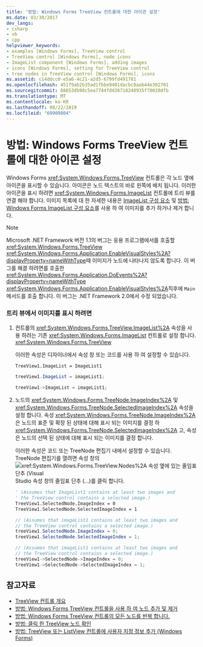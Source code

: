 ```yaml
---
title: '방법: Windows Forms TreeView 컨트롤에 대한 아이콘 설정'
ms.date: 03/30/2017
dev_langs:
- csharp
- vb
- cpp
helpviewer_keywords:
- examples [Windows Forms], TreeView control
- TreeView control [Windows Forms], node icons
- ImageList component [Windows Forms], adding images
- icons [Windows Forms], setting for TreeView control
- tree nodes in TreeView control [Windows Forms], icons
ms.assetid: c14ddcc0-e5a6-4c21-a2d5-6799fd491781
ms.openlocfilehash: 451f9ab2b35ad1fbbe9401dacbc8aab44e302701
ms.sourcegitcommit: 68653db98c5ea7744fd438710248935f70020dfb
ms.translationtype: MT
ms.contentlocale: ko-KR
ms.lasthandoff: 08/22/2019
ms.locfileid: "69909804"
---
```

# <a name="how-to-set-icons-for-the-windows-forms-treeview-control"></a>방법: Windows Forms TreeView 컨트롤에 대한 아이콘 설정
Windows Forms <xref:System.Windows.Forms.TreeView> 컨트롤은 각 노드 옆에 아이콘을 표시할 수 있습니다. 아이콘은 노드 텍스트의 바로 왼쪽에 배치 됩니다. 이러한 아이콘을 표시 하려면 <xref:System.Windows.Forms.ImageList> 컨트롤에 트리 뷰를 연결 해야 합니다. 이미지 목록에 대 한 자세한 내용은 [ImageList 구성 요소](imagelist-component-windows-forms.md) 및 [방법: Windows Forms ImageList 구성 요소](how-to-add-or-remove-images-with-the-windows-forms-imagelist-component.md)를 사용 하 여 이미지를 추가 하거나 제거 합니다.  
  
> [!NOTE]
> Microsoft .NET Framework 버전 1.1의 버그는 응용 프로그램에서를 호출할 <xref:System.Windows.Forms.TreeView> <xref:System.Windows.Forms.Application.EnableVisualStyles%2A?displayProperty=nameWithType>때 이미지가 노드에 나타나지 않도록 합니다. 이 버그를 해결 하려면를 호출한 <xref:System.Windows.Forms.Application.DoEvents%2A?displayProperty=nameWithType> <xref:System.Windows.Forms.Application.EnableVisualStyles%2A>직후에 `Main` 메서드를 호출 합니다. 이 버그는 .NET Framework 2.0에서 수정 되었습니다.  
  
### <a name="to-display-images-in-a-tree-view"></a>트리 뷰에서 이미지를 표시 하려면  
  
1. 컨트롤의 <xref:System.Windows.Forms.TreeView.ImageList%2A> 속성을 사용 하려는 기존 <xref:System.Windows.Forms.ImageList> 컨트롤로 설정 합니다. <xref:System.Windows.Forms.TreeView>  
  
     이러한 속성은 디자이너에서 속성 창 또는 코드를 사용 하 여 설정할 수 있습니다.  
  
    ```vb  
    TreeView1.ImageList = ImageList1  
    ```  
  
    ```csharp  
    treeView1.ImageList = imageList1;  
    ```  
  
    ```cpp  
    treeView1->ImageList = imageList1;  
    ```  
  
2. 노드의 <xref:System.Windows.Forms.TreeNode.ImageIndex%2A> 및<xref:System.Windows.Forms.TreeNode.SelectedImageIndex%2A> 속성을 설정 합니다. 속성 <xref:System.Windows.Forms.TreeNode.ImageIndex%2A> 은 노드의 표준 및 확장 된 상태에 대해 표시 되는 이미지를 결정 하 <xref:System.Windows.Forms.TreeNode.SelectedImageIndex%2A> 고, 속성은 노드의 선택 된 상태에 대해 표시 되는 이미지를 결정 합니다.  
  
     이러한 속성은 코드 또는 TreeNode 편집기 내에서 설정할 수 있습니다. TreeNode 편집기를 열려면 속성 창의 ![ <xref:System.Windows.Forms.TreeView.Nodes%2A> 속성 옆에 있는 줄임표 단추 (Visual](./media/visual-studio-ellipsis-button.png)Studio 속성 창의 줄임표 단추 (...)를 클릭 합니다.  
  
    ```vb  
    ' (Assumes that ImageList1 contains at least two images and  
    ' the TreeView control contains a selected image.)  
    TreeView1.SelectedNode.ImageIndex = 0  
    TreeView1.SelectedNode.SelectedImageIndex = 1  
    ```  
  
    ```csharp  
    // (Assumes that imageList1 contains at least two images and  
    // the TreeView control contains a selected image.)  
    treeView1.SelectedNode.ImageIndex = 0;  
    treeView1.SelectedNode.SelectedImageIndex = 1;  
    ```  
  
    ```cpp  
    // (Assumes that imageList1 contains at least two images and  
    // the TreeView control contains a selected image.)  
    treeView1->SelectedNode->ImageIndex = 0;  
    treeView1->SelectedNode->SelectedImageIndex = 1;  
    ```  
  
## <a name="see-also"></a>참고자료

- [TreeView 컨트롤 개요](treeview-control-overview-windows-forms.md)
- [방법: Windows Forms TreeView 컨트롤을 사용 하 여 노드 추가 및 제거](how-to-add-and-remove-nodes-with-the-windows-forms-treeview-control.md)
- [방법: Windows Forms TreeView 컨트롤의 모든 노드를 반복 합니다.](how-to-iterate-through-all-nodes-of-a-windows-forms-treeview-control.md)
- [방법: 클릭 한 TreeView 노드 확인](how-to-determine-which-treeview-node-was-clicked-windows-forms.md)
- [방법: TreeView 또는 ListView 컨트롤에 사용자 지정 정보 추가 (Windows Forms)](add-custom-information-to-a-treeview-or-listview-control-wf.md)
